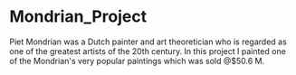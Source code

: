 # Mondrian_Project
Piet Mondrian was a Dutch painter and art theoretician who is regarded as one of the greatest artists of the 20th century.
In this project I painted one of the Mondrian's very popular paintings which was sold @$50.6 M.
